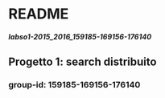 # README

##### labso1-2015_2016_159185-169156-176140
## Progetto 1: search distribuito
### group-id: 159185-169156-176140
